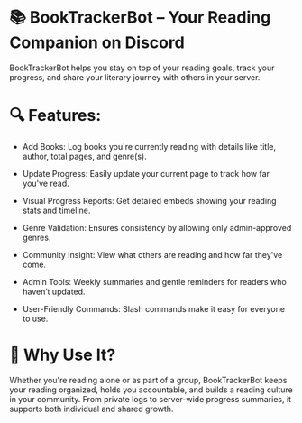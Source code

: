 # 📚 BookTrackerBot – Your Reading Companion on Discord

BookTrackerBot helps you stay on top of your reading goals, track your progress, and share your literary journey with others in your server.

# 🔍 Features:
- Add Books: Log books you're currently reading with details like title, author, total pages, and genre(s).

- Update Progress: Easily update your current page to track how far you've read.

- Visual Progress Reports: Get detailed embeds showing your reading stats and timeline.

- Genre Validation: Ensures consistency by allowing only admin-approved genres.

- Community Insight: View what others are reading and how far they've come.

- Admin Tools: Weekly summaries and gentle reminders for readers who haven’t updated.

- User-Friendly Commands: Slash commands make it easy for everyone to use.

# 🎯 Why Use It?
Whether you're reading alone or as part of a group, BookTrackerBot keeps your reading organized, holds you accountable, and builds a reading culture in your community. From private logs to server-wide progress summaries, it supports both individual and shared growth.

